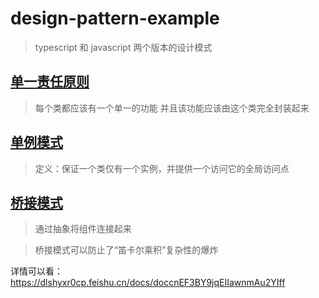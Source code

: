 # design-pattern-example

> typescript 和 javascript 两个版本的设计模式

## [单一责任原则](./src/singleResponsibility)

> 每个类都应该有一个单一的功能
> 并且该功能应该由这个类完全封装起来

## [单例模式](./src/singleton)

> 定义：保证一个类仅有一个实例，并提供一个访问它的全局访问点

## [桥接模式](./src/bridge)

> 通过抽象将组件连接起来

> 桥接模式可以防止了“笛卡尔乘积”复杂性的爆炸

详情可以看：https://dlshyxr0cp.feishu.cn/docs/doccnEF3BY9jqEIIawnmAu2YIff
